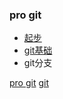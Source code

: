 ### pro git

* [起步](./overview.md)
* [git基础](./basic.md)
* git分支

[pro git](https://www.progit.cn/)
[git](https://git-scm.com/book/zh/v2)